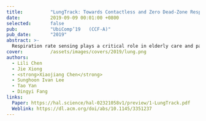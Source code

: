 ```yaml
---
title:          "LungTrack: Towards Contactless and Zero Dead-Zone Respiration Monitoring with Commodity RFIDs"
date:           2019-09-09 00:01:00 +0800
selected:       false
pub:            "UbiComp’19   (CCF-A)"
pub_date:       "2019"
abstract: >-
  Respiration rate sensing plays a critical role in elderly care and patient monitoring. The latest research has explored the possibility of employing Wi-Fi signals for respiration sensing without attaching a device to the target. A critical issue with these solutions includes that good monitoring performance could only be achieved at certain locations within the sensing range, while the performance could be quite poor at other "dead zones." In addition, due to the contactless nature, it is challenging to monitor multiple targets simultaneously as the reflected signals are often mixed together. In this work, we present our system, named LungTrack, hosted on commodity RFID devices for respiration monitoring. Our system retrieves subtle signal fluctuations at the receiver caused by chest displacement during respiration without need for attaching any devices to the target. It addresses the dead-zone issue and enables simultaneous monitoring of two human targets by employing one RFID reader and carefully positioned multiple RFID tags, using an optimization technique. Comprehensive experiments demonstrate that LungTrack can achieve a respiration monitoring accuracy of greater than 98% for a single target at all sensing locations (within 1st -- 5th Fresnel zones) using just one RFID reader and five tags, when the target's orientation is known a priori. For the challenging scenario involve two human targets, LungTrack is able to achieve greater than 93% accuracy when the targets are separated by at least 10 cm. 
cover:          /assets/images/covers/2019/lung.png
authors:
  - Lili Chen
  - Jie Xiong
  - <strong>Xiaojiang Chen</strong>
  - Sunghoon Ivan Lee 
  - Tao Yan
  - Dingyi Fang
links:
  Paper: https://hal.science/hal-02321058v1/preview/1-LungTrack.pdf
  Weblink: https://dl.acm.org/doi/abs/10.1145/3351237
---
```

